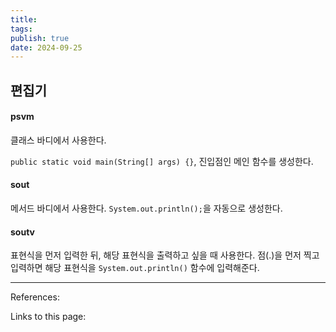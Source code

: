 ```yaml
---
title: 
tags: 
publish: true
date: 2024-09-25
---
```

## 편집기
#### psvm

클래스 바디에서 사용한다.

`public static void main(String[] args) {}`, 진입점인 메인 함수를 생성한다.
#### sout
메서드 바디에서 사용한다. `System.out.println();`을 자동으로 생성한다.

#### soutv

표현식을 먼저 입력한 뒤, 해당 표현식을 출력하고 싶을 때 사용한다.  점(.)을 먼저 찍고 입력하면 해당 표현식을 `System.out.println()` 함수에 입력해준다.

---
References: 

Links to this page: 